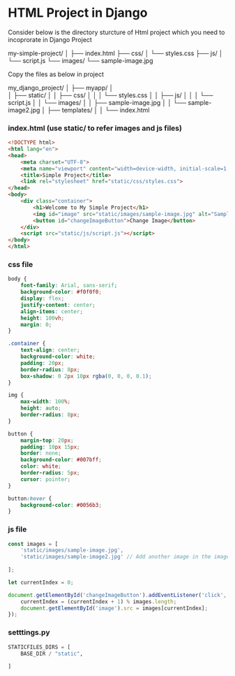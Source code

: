 # HTML Project in Django

Consider below is the directory sturcture of Html project which you need to incoprorate in Django Project

my-simple-project/
│
├── index.html
├── css/
│   └── styles.css
├── js/
│   └── script.js
└── images/
    └── sample-image.jpg


Copy the files as below in project

my_django_project/
│
├── myapp/
│   
│   ├── static/
│   │   ├── css/
│   │   │   └── styles.css
│   │   ├── js/
│   │   │   └── script.js
│   │   └── images/
│   │       ├── sample-image.jpg
│   │       └── sample-image2.jpg
│   ├── templates/
│   │      └── index.html

### index.html (use static/ to refer images and js files)
```html
<!DOCTYPE html>
<html lang="en">
<head>
    <meta charset="UTF-8">
    <meta name="viewport" content="width=device-width, initial-scale=1.0">
    <title>Simple Project</title>
    <link rel="stylesheet" href="static/css/styles.css">
</head>
<body>
    <div class="container">
        <h1>Welcome to My Simple Project</h1>
        <img id="image" src="static/images/sample-image.jpg" alt="Sample Image" width=500 height=500>
        <button id="changeImageButton">Change Image</button>
    </div>
    <script src="static/js/script.js"></script>
</body>
</html>

```
### css file
```css
body {
    font-family: Arial, sans-serif;
    background-color: #f0f0f0;
    display: flex;
    justify-content: center;
    align-items: center;
    height: 100vh;
    margin: 0;
}

.container {
    text-align: center;
    background-color: white;
    padding: 20px;
    border-radius: 8px;
    box-shadow: 0 2px 10px rgba(0, 0, 0, 0.1);
}

img {
    max-width: 100%;
    height: auto;
    border-radius: 8px;
}

button {
    margin-top: 20px;
    padding: 10px 15px;
    border: none;
    background-color: #007bff;
    color: white;
    border-radius: 5px;
    cursor: pointer;
}

button:hover {
    background-color: #0056b3;
}

```
### js file
```javascript
const images = [
    'static/images/sample-image.jpg',
    'static/images/sample-image2.jpg' // Add another image in the images folder
    
];

let currentIndex = 0;

document.getElementById('changeImageButton').addEventListener('click', () => {
    currentIndex = (currentIndex + 1) % images.length;
    document.getElementById('image').src = images[currentIndex];
});

```
### setttings.py
```python
STATICFILES_DIRS = [
    BASE_DIR / "static",
    
]
```
